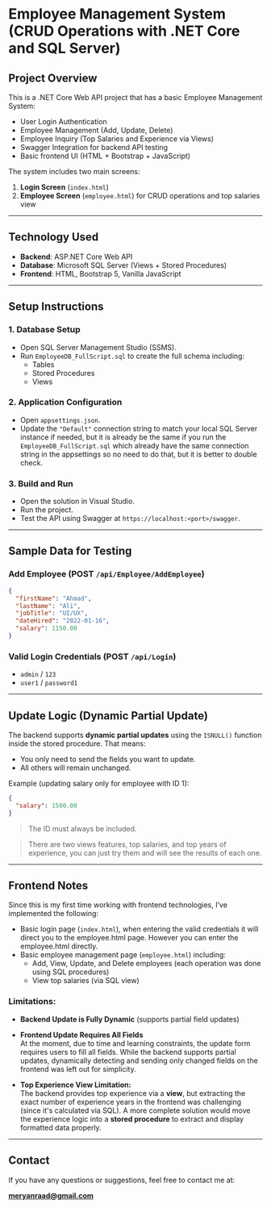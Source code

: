 # Employee Management System (CRUD Operations with .NET Core and SQL Server)

## Project Overview

This is a .NET Core Web API project that has a basic Employee Management System:

- User Login Authentication
- Employee Management (Add, Update, Delete)
- Employee Inquiry (Top Salaries and Experience via Views)
- Swagger Integration for backend API testing
- Basic frontend UI (HTML + Bootstrap + JavaScript)

The system includes two main screens:
1. **Login Screen** (`index.html`)
2. **Employee Screen** (`employee.html`) for CRUD operations and top salaries view

---

## Technology Used

- **Backend**: ASP.NET Core Web API
- **Database**: Microsoft SQL Server (Views + Stored Procedures)
- **Frontend**: HTML, Bootstrap 5, Vanilla JavaScript

---

## Setup Instructions

### 1. Database Setup

- Open SQL Server Management Studio (SSMS).
- Run `EmployeeDB_FullScript.sql` to create the full schema including:
  - Tables
  - Stored Procedures
  - Views

### 2. Application Configuration

- Open `appsettings.json`.
- Update the `"Default"` connection string to match your local SQL Server instance if needed, but it is already be the same if you run the `EmployeeDB_FullScript.sql` which already have the same connection string in the appsettings so no need to do that, but it is better to double check.

### 3. Build and Run

- Open the solution in Visual Studio.
- Run the project.
- Test the API using Swagger at `https://localhost:<port>/swagger`.

---

## Sample Data for Testing

### Add Employee (POST `/api/Employee/AddEmployee`)
```json
{
  "firstName": "Ahmad",
  "lastName": "Ali",
  "jobTitle": "UI/UX",
  "dateHired": "2022-01-16",
  "salary": 1150.00
}
```

### Valid Login Credentials (POST `/api/Login`)
- `admin` / `123`
- `user1` / `password1`

---

## Update Logic (Dynamic Partial Update)

The backend supports **dynamic partial updates** using the `ISNULL()` function inside the stored procedure. That means:
- You only need to send the fields you want to update.
- All others will remain unchanged.

Example (updating salary only for employee with ID 1):
```json
{
  "salary": 1500.00
}
```

> The ID must always be included.


> There are two views features, top salaries, and top years of experience, you can just try them and will see the results of each one.

---

## Frontend Notes

Since this is my first time working with frontend technologies, I’ve implemented the following:

- Basic login page (`index.html`), when entering the valid credentials it will direct you to the employee.html page. However you can enter the employee.html directly.
- Basic employee management page (`employee.html`) including:
  - Add, View, Update, and Delete employees (each operation was done using SQL procedures)
  - View top salaries (via SQL view)

### Limitations:

- **Backend Update is Fully Dynamic** (supports partial field updates)
- **Frontend Update Requires All Fields**  
  At the moment, due to time and learning constraints, the update form requires users to fill all fields. While the backend supports partial updates, dynamically detecting and sending only changed fields on the frontend was left out for simplicity.

- **Top Experience View Limitation:**  
  The backend provides top experience via a **view**, but extracting the exact number of experience years in the frontend was challenging (since it's calculated via SQL). A more complete solution would move the experience logic into a **stored procedure** to extract and display formatted data properly.

---

## Contact

If you have any questions or suggestions, feel free to contact me at:

**meryanraad@gmail.com**
